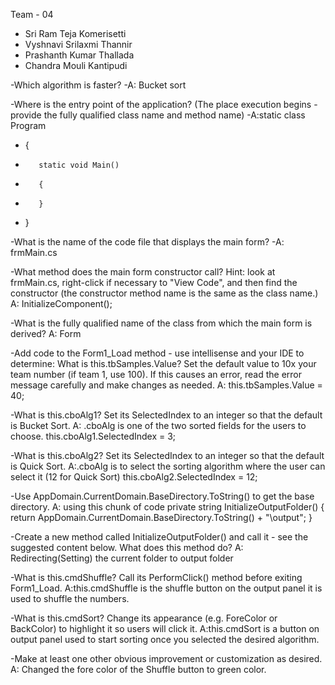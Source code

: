 Team - 04
- Sri Ram Teja Komerisetti
- Vyshnavi Srilaxmi Thannir
- Prashanth Kumar Thallada
- Chandra Mouli Kantipudi

-Which algorithm is faster?
-A: Bucket sort

-Where is the entry point of the application? (The place execution begins - provide the fully qualified class name and method name)
-A:static class Program
-    {
-        static void Main()
-        {
-        }
-    }

-What is the name of the code file that displays the main form?
-A: frmMain.cs

-What method does the main form constructor call?  Hint: look at frmMain.cs, right-click if necessary to "View Code", and then find the constructor (the constructor method name is the same as the class name.)
A: InitializeComponent();

-What is the fully qualified name of the class from which the main form is derived? 
A: Form   

-Add code to the Form1_Load method - use intellisense and your IDE to determine: What is this.tbSamples.Value? Set the default value to 10x your team number (if team 1, use 100). If this causes an error, read the error message carefully and make changes as needed.
A: this.tbSamples.Value = 40;

-What is this.cboAlg1?  Set its SelectedIndex to an integer so that the default is Bucket Sort.
A: .cboAlg is one of the two sorted fields for the users to choose.
   this.cboAlg1.SelectedIndex = 3;

-What is this.cboAlg2? Set its SelectedIndex to an integer so that the default is Quick Sort.
A:.cboAlg is to select the sorting algorithm where the user can select it (12 for Quick Sort)
 this.cboAlg2.SelectedIndex = 12;

-Use AppDomain.CurrentDomain.BaseDirectory.ToString() to get the base directory. 
A: using this chunk of code
private string InitializeOutputFolder()
 {
    return AppDomain.CurrentDomain.BaseDirectory.ToString() + "\\output";
 }


-Create a new method called InitializeOutputFolder() and call it - see the suggested content below. What does this method do? 
A: Redirecting(Setting) the current folder to output folder 


-What is this.cmdShuffle?  Call its PerformClick() method before exiting Form1_Load.
A:this.cmdShuffle is the shuffle button on the output panel it is used to shuffle the numbers.


-What is this.cmdSort?  Change its appearance (e.g. ForeColor or BackColor) to highlight it so users will click it. 
A:this.cmdSort is a button on output panel used to start sorting once  you selected the desired algorithm. 


-Make at least one other obvious improvement or customization as desired.
A: Changed the fore color of the Shuffle button to green color.